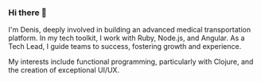 ### Hi there 👋

I'm Denis, deeply involved in building an advanced medical transportation platform. In my tech toolkit, I work with Ruby, Node.js, and Angular. As a Tech Lead, I guide teams to success, fostering growth and experience.

My interests include functional programming, particularly with Clojure, and the creation of exceptional UI/UX.
